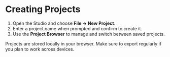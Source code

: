 # Creating Projects

1. Open the Studio and choose **File → New Project**.
2. Enter a project name when prompted and confirm to create it.
3. Use the **Project Browser** to manage and switch between saved projects.

Projects are stored locally in your browser. Make sure to export regularly if
you plan to work across devices.
